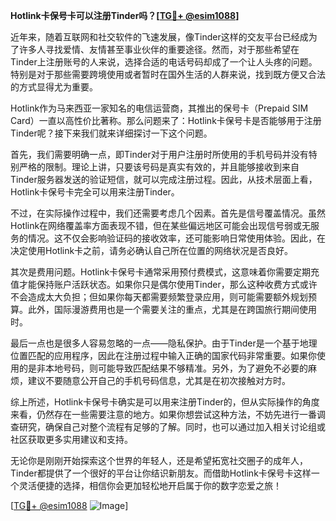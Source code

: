 **Hotlink卡保号卡可以注册Tinder吗？[[TG💪+ @esim1088](https://t.me/s/esim1088)]**

近年来，随着互联网和社交软件的飞速发展，像Tinder这样的交友平台已经成为了许多人寻找爱情、友情甚至事业伙伴的重要途径。然而，对于那些希望在Tinder上注册账号的人来说，选择合适的电话号码却成了一个让人头疼的问题。特别是对于那些需要跨境使用或者暂时在国外生活的人群来说，找到既方便又合法的方式显得尤为重要。

Hotlink作为马来西亚一家知名的电信运营商，其推出的保号卡（Prepaid SIM Card）一直以高性价比著称。那么问题来了：Hotlink卡保号卡是否能够用于注册Tinder呢？接下来我们就来详细探讨一下这个问题。

首先，我们需要明确一点，即Tinder对于用户注册时所使用的手机号码并没有特别严格的限制。理论上讲，只要该号码是真实有效的，并且能够接收到来自Tinder服务器发送的验证短信，就可以完成注册过程。因此，从技术层面上看，Hotlink卡保号卡完全可以用来注册Tinder。

不过，在实际操作过程中，我们还需要考虑几个因素。首先是信号覆盖情况。虽然Hotlink在网络覆盖率方面表现不错，但在某些偏远地区可能会出现信号弱或无服务的情况。这不仅会影响验证码的接收效率，还可能影响日常使用体验。因此，在决定使用Hotlink卡之前，请务必确认自己所在位置的网络状况是否良好。

其次是费用问题。Hotlink卡保号卡通常采用预付费模式，这意味着你需要定期充值才能保持账户活跃状态。如果你只是偶尔使用Tinder，那么这种收费方式或许不会造成太大负担；但如果你每天都需要频繁登录应用，则可能需要额外规划预算。此外，国际漫游费用也是一个需要关注的重点，尤其是在跨国旅行期间使用时。

最后一点也是很多人容易忽略的一点——隐私保护。由于Tinder是一个基于地理位置匹配的应用程序，因此在注册过程中输入正确的国家代码非常重要。如果你使用的是非本地号码，则可能导致匹配结果不够精准。另外，为了避免不必要的麻烦，建议不要随意公开自己的手机号码信息，尤其是在初次接触对方时。

综上所述，Hotlink卡保号卡确实是可以用来注册Tinder的，但从实际操作的角度来看，仍然存在一些需要注意的地方。如果你想尝试这种方法，不妨先进行一番调查研究，确保自己对整个流程有足够的了解。同时，也可以通过加入相关讨论组或社区获取更多实用建议和支持。

无论你是刚刚开始探索这个世界的年轻人，还是希望拓宽社交圈子的成年人，Tinder都提供了一个很好的平台让你结识新朋友。而借助Hotlink卡保号卡这样一个灵活便捷的选择，相信你会更加轻松地开启属于你的数字恋爱之旅！

[[TG💪+ @esim1088](https://t.me/s/esim1088) ![Image](https://i.postimg.cc/4NQfJmqS/Snipaste-2025-05-13-00-14-12.png)]